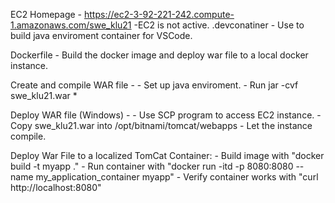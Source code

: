 EC2 Homepage - https://ec2-3-92-221-242.compute-1.amazonaws.com/swe_klu21
    -EC2 is not active.
.devconatiner - Use to build java enviroment container for VSCode.

Dockerfile - Build the docker image and deploy war file to a local docker instance.

Create and compile WAR file - 
    - Set up java enviroment.
    - Run jar -cvf swe_klu21.war *

Deploy WAR file (Windows) - 
    - Use SCP program to access EC2 instance.
    - Copy swe_klu21.war into /opt/bitnami/tomcat/webapps
    - Let the instance compile.

Deploy War File to a localized TomCat Container:
    - Build image with "docker build -t myapp ." 
    - Run container with "docker run -itd -p 8080:8080 --name my_application_container myapp"
    - Verify container works with "curl http://localhost:8080"
